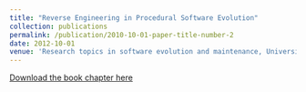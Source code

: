 ```yaml
---
title: "Reverse Engineering in Procedural Software Evolution"
collection: publications
permalink: /publication/2010-10-01-paper-title-number-2
date: 2012-10-01
venue: 'Research topics in software evolution and maintenance, Universidad Nacional de Colombia'
---
```

[Download the book chapter here](https://books.google.com/books/about/Research_topics_in_software_evolution_an.html?id=KW5B8y0OWWEC)
